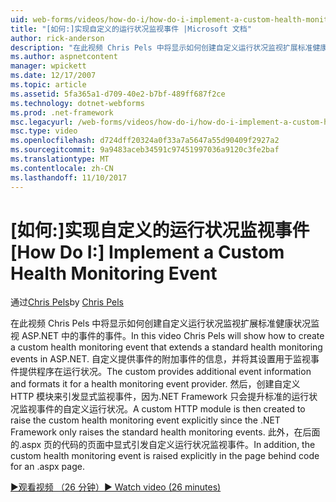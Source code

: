 ```yaml
---
uid: web-forms/videos/how-do-i/how-do-i-implement-a-custom-health-monitoring-event
title: "[如何:]实现自定义的运行状况监视事件 |Microsoft 文档"
author: rick-anderson
description: "在此视频 Chris Pels 中将显示如何创建自定义运行状况监视扩展标准健康状况监视 ASP.NET 中的事件的事件。 自定义 pro..."
ms.author: aspnetcontent
manager: wpickett
ms.date: 12/17/2007
ms.topic: article
ms.assetid: 5fa365a1-d709-40e2-b7bf-489ff687f2ce
ms.technology: dotnet-webforms
ms.prod: .net-framework
msc.legacyurl: /web-forms/videos/how-do-i/how-do-i-implement-a-custom-health-monitoring-event
msc.type: video
ms.openlocfilehash: d724dff20324a0f33a7a5647a55d90409f2927a2
ms.sourcegitcommit: 9a9483aceb34591c97451997036a9120c3fe2baf
ms.translationtype: MT
ms.contentlocale: zh-CN
ms.lasthandoff: 11/10/2017
---
```

<a name="how-do-i-implement-a-custom-health-monitoring-event"></a><span data-ttu-id="b1cf7-104">[如何:]实现自定义的运行状况监视事件</span><span class="sxs-lookup"><span data-stu-id="b1cf7-104">[How Do I:] Implement a Custom Health Monitoring Event</span></span>
====================
<span data-ttu-id="b1cf7-105">通过[Chris Pels](https://twitter.com/chrispels)</span><span class="sxs-lookup"><span data-stu-id="b1cf7-105">by [Chris Pels](https://twitter.com/chrispels)</span></span>

<span data-ttu-id="b1cf7-106">在此视频 Chris Pels 中将显示如何创建自定义运行状况监视扩展标准健康状况监视 ASP.NET 中的事件的事件。</span><span class="sxs-lookup"><span data-stu-id="b1cf7-106">In this video Chris Pels will show how to create a custom health monitoring event that extends a standard health monitoring events in ASP.NET.</span></span> <span data-ttu-id="b1cf7-107">自定义提供事件的附加事件的信息，并将其设置用于监视事件提供程序在运行状况。</span><span class="sxs-lookup"><span data-stu-id="b1cf7-107">The custom provides additional event information and formats it for a health monitoring event provider.</span></span> <span data-ttu-id="b1cf7-108">然后，创建自定义 HTTP 模块来引发显式监视事件，因为.NET Framework 只会提升标准的运行状况监视事件的自定义运行状况。</span><span class="sxs-lookup"><span data-stu-id="b1cf7-108">A custom HTTP module is then created to raise the custom health monitoring event explicitly since the .NET Framework only raises the standard health monitoring events.</span></span> <span data-ttu-id="b1cf7-109">此外，在后面的.aspx 页的代码的页面中显式引发自定义运行状况监视事件。</span><span class="sxs-lookup"><span data-stu-id="b1cf7-109">In addition, the custom health monitoring event is raised explicitly in the page behind code for an .aspx page.</span></span>

[<span data-ttu-id="b1cf7-110">&#9654;观看视频 （26 分钟）</span><span class="sxs-lookup"><span data-stu-id="b1cf7-110">&#9654; Watch video (26 minutes)</span></span>](https://channel9.msdn.com/Blogs/ASP-NET-Site-Videos/how-do-i-implement-a-custom-health-monitoring-event)

